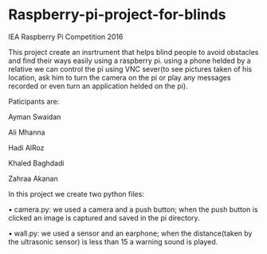 # Raspberry-pi-project-for-blinds
IEA Raspberry Pi Competition 2016

This project create an insrtrument that helps blind people to avoid obstacles and find their ways easily using a raspberry pi.
using a phone helded by a relative we can control the pi using VNC sever(to see pictures taken of his location, ask him to turn the camera on the pi or play any messages recorded or even turn an application helded on the pi).

Paticipants are:

   Ayman Swaidan
  
   Ali Mhanna
  
   Hadi AlRoz
  
   Khaled Baghdadi
  
   Zahraa Akanan

In this project we create two python files:

  • camera.py: we used a camera and a push button; when the push button is clicked an image is captured and saved in the pi directory.
 
  • wall.py: we used a sensor and an earphone; when the distance(taken by the ultrasonic sensor) is less than 15 a warning sound is played.
